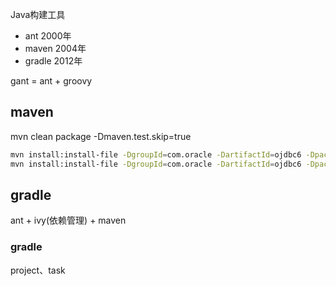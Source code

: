 
Java构建工具
- ant 2000年
- maven 2004年
- gradle 2012年

gant = ant + groovy

## maven
mvn  clean package  -Dmaven.test.skip=true


```sh
mvn install:install-file -DgroupId=com.oracle -DartifactId=ojdbc6 -Dpackaging=jar  -Dversion=11.2.0.4 -Dfile=ojdbc6.jar
mvn install:install-file -DgroupId=com.oracle -DartifactId=ojdbc6 -Dpackaging=jar  -Dversion=11.2.0.4 -Dfile=ojdbc6-11.2.0.4.jar
```

## gradle
ant + ivy(依赖管理) + maven

### gradle
project、task